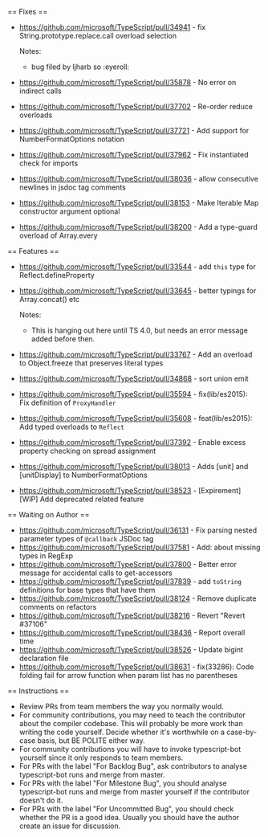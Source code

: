 == Fixes ==

* https://github.com/microsoft/TypeScript/pull/34941 - fix String.prototype.replace.call overload selection

  Notes:
  - bug filed by ljharb so :eyeroll:
* https://github.com/microsoft/TypeScript/pull/35878 - No error on indirect calls
* https://github.com/microsoft/TypeScript/pull/37702 - Re-order reduce overloads
* https://github.com/microsoft/TypeScript/pull/37721 - Add support for NumberFormatOptions notation
* https://github.com/microsoft/TypeScript/pull/37962 - Fix instantiated check for imports
* https://github.com/microsoft/TypeScript/pull/38036 - allow consecutive newlines in jsdoc tag comments
* https://github.com/microsoft/TypeScript/pull/38153 - Make Iterable Map constructor argument optional
* https://github.com/microsoft/TypeScript/pull/38200 - Add a type-guard overload of Array.every

== Features ==

* https://github.com/microsoft/TypeScript/pull/33544 - add `this` type for Reflect.defineProperty
* https://github.com/microsoft/TypeScript/pull/33645 - better typings for Array.concat() etc

  Notes:
  - This is hanging out here until TS 4.0, but needs an error message added before then.
* https://github.com/microsoft/TypeScript/pull/33767 - Add an overload to Object.freeze that preserves literal types
* https://github.com/microsoft/TypeScript/pull/34868 - sort union emit
* https://github.com/microsoft/TypeScript/pull/35594 - fix(lib/es2015): Fix definition of `ProxyHandler`
* https://github.com/microsoft/TypeScript/pull/35608 - feat(lib/es2015): Add typed overloads to `Reflect`
* https://github.com/microsoft/TypeScript/pull/37392 - Enable excess property checking on spread assignment
* https://github.com/microsoft/TypeScript/pull/38013 - Adds [unit] and [unitDisplay] to NumberFormatOptions
* https://github.com/microsoft/TypeScript/pull/38523 - [Expirement] [WIP] Add deprecated related feature

== Waiting on Author ==

* https://github.com/microsoft/TypeScript/pull/36131 - Fix parsing nested parameter types of `@callback` JSDoc tag
* https://github.com/microsoft/TypeScript/pull/37581 - Add: about missing types in RegExp
* https://github.com/microsoft/TypeScript/pull/37800 - Better error message for accidental calls to get-accessors
* https://github.com/microsoft/TypeScript/pull/37839 - add `toString` definitions for base types that have them
* https://github.com/microsoft/TypeScript/pull/38124 - Remove duplicate comments on refactors
* https://github.com/microsoft/TypeScript/pull/38216 - Revert "Revert #37106"
* https://github.com/microsoft/TypeScript/pull/38436 - Report overall time
* https://github.com/microsoft/TypeScript/pull/38526 - Update bigint declaration file
* https://github.com/microsoft/TypeScript/pull/38631 - fix(33286): Code folding fail for arrow function when param list has no parentheses

== Instructions ==

* Review PRs from team members the way you normally would.
* For community contributions, you may need to teach the contributor about the compiler codebase. This will probably be more work than writing the code yourself. Decide whether it's worthwhile on a case-by-case basis, but BE POLITE either way.
* For community contributions you will have to invoke typescript-bot yourself since it only responds to team members.
* For PRs with the label "For Backlog Bug", ask contributors to analyse typescript-bot runs and merge from master.
* For PRs with the label "For Milestone Bug", you should analyse typescript-bot runs and merge from master yourself if the contributor doesn't do it.
* For PRs with the label "For Uncommitted Bug", you should check whether the PR is a good idea. Usually you should have the author create an issue for discussion.
